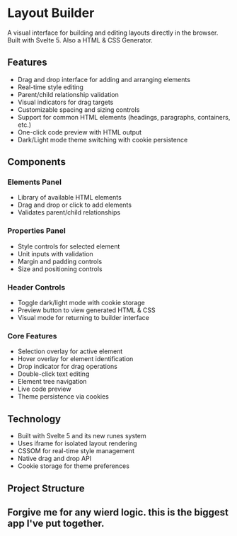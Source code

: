 # Layout Builder

A visual interface for building and editing layouts directly in the browser. Built with Svelte 5. Also a HTML & CSS Generator.

## Features
- Drag and drop interface for adding and arranging elements
- Real-time style editing 
- Parent/child relationship validation
- Visual indicators for drag targets
- Customizable spacing and sizing controls
- Support for common HTML elements (headings, paragraphs, containers, etc.)
- One-click code preview with HTML output
- Dark/Light mode theme switching with cookie persistence

## Components
### Elements Panel
- Library of available HTML elements
- Drag and drop or click to add elements
- Validates parent/child relationships

### Properties Panel
- Style controls for selected element
- Unit inputs with validation
- Margin and padding controls
- Size and positioning controls

### Header Controls
- Toggle dark/light mode with cookie storage
- Preview button to view generated HTML & CSS
- Visual mode for returning to builder interface

### Core Features
- Selection overlay for active element
- Hover overlay for element identification
- Drop indicator for drag operations
- Double-click text editing
- Element tree navigation
- Live code preview
- Theme persistence via cookies

## Technology
- Built with Svelte 5 and its new runes system
- Uses iframe for isolated layout rendering
- CSSOM for real-time style management
- Native drag and drop API
- Cookie storage for theme preferences

## Project Structure

## Forgive me for any wierd logic. this is the biggest app I've put together.